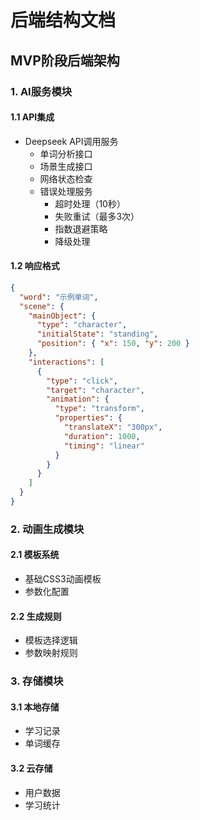 # 后端结构文档

## MVP阶段后端架构

### 1. AI服务模块
#### 1.1 API集成
- Deepseek API调用服务
  - 单词分析接口
  - 场景生成接口
  - 网络状态检查
  - 错误处理服务
    - 超时处理（10秒）
    - 失败重试（最多3次）
    - 指数退避策略
    - 降级处理

#### 1.2 响应格式
```json
{
  "word": "示例单词",
  "scene": {
    "mainObject": {
      "type": "character",
      "initialState": "standing",
      "position": { "x": 150, "y": 200 }
    },
    "interactions": [
      {
        "type": "click",
        "target": "character",
        "animation": {
          "type": "transform",
          "properties": {
            "translateX": "300px",
            "duration": 1000,
            "timing": "linear"
          }
        }
      }
    ]
  }
}
```

### 2. 动画生成模块
#### 2.1 模板系统
- 基础CSS3动画模板
- 参数化配置

#### 2.2 生成规则
- 模板选择逻辑
- 参数映射规则

### 3. 存储模块
#### 3.1 本地存储
- 学习记录
- 单词缓存

#### 3.2 云存储
- 用户数据
- 学习统计